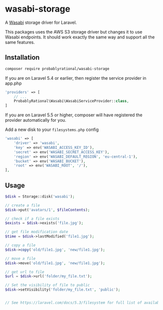 # wasabi-storage

A [Wasabi](https://wasabi.com/) storage driver for Laravel.

This packages uses the AWS S3 storage driver but changes it to use Wasabi endpoints. It should work exactly the same way and support all the same features.

## Installation

```bash
composer require probablyrational/wasabi-storage
```

If you are on Laravel 5.4 or earlier, then register the service provider in app.php
```php
'providers' => [
    // ...
    ProbablyRational\Wasabi\WasabiServiceProvider::class,
]
```

If you are on Laravel 5.5 or higher, composer will have registered the provider automatically for you.

Add a new disk to your `filesystems.php` config

```php
'wasabi' => [
    'driver' => 'wasabi',
    'key' => env('WASABI_ACCESS_KEY_ID'),
    'secret' => env('WASABI_SECRET_ACCESS_KEY'),
    'region' => env('WASABI_DEFAULT_REGION', 'eu-central-1'),
    'bucket' => env('WASABI_BUCKET'),
    'root' => env('WASABI_ROOT', '/'),
],
```

## Usage

```php
$disk = Storage::disk('wasabi');

// create a file
$disk->put('avatars/1', $fileContents);

// check if a file exists
$exists = $disk->exists('file.jpg');

// get file modification date
$time = $disk->lastModified('file1.jpg');

// copy a file
$disk->copy('old/file1.jpg', 'new/file1.jpg');

// move a file
$disk->move('old/file1.jpg', 'new/file1.jpg');

// get url to file
$url = $disk->url('folder/my_file.txt');

// Set the visibility of file to public
$disk->setVisibility('folder/my_file.txt', 'public');


// See https://laravel.com/docs/5.3/filesystem for full list of available functionality
```
